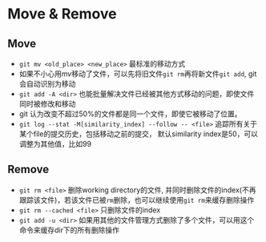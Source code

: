 # Move & Remove

## Move
* `git mv <old_place> <new_place>` 最标准的移动方式
* 如果不小心用$mv$移动了文件，可以先将旧文件`git rm`再将新文件`git add`, git会自动识别为移动
* `git add -A <dir>` 也能批量解决文件已经被其他方式移动的问题，即使文件同时被修改和移动
* git 认为改变不超过50%的文件都是同一个文件，即使它被移动了位置。
* `git log --stat -M[similarity_index] --follow -- <file>` 追踪所有关于某个file的提交历史，包括移动之前的提交，
默认similarity index是50，可以调整为其他值，比如99

## Remove
* `git rm <file>` 删除working directory的文件, 并同时删除文件的index(不再跟踪该文件)，若该文件已被`rm`删除，也可以继续使用`git rm`来缓存删除操作
* `git rm --cached <file>` 只删除文件的index
* `git add -u <dir>` 如果用其他的文件管理方式删除了多个文件，可以用这个命令来缓存dir下的所有删除操作
